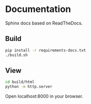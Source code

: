 # Documentation
Sphinx docs based on ReadTheDocs.

## Build
```bash
pip install -r requirements-docs.txt
./build.sh
```

## View
```bash
cd build/html
python -m http.server
```
Open localhost:8000 in your browser.
